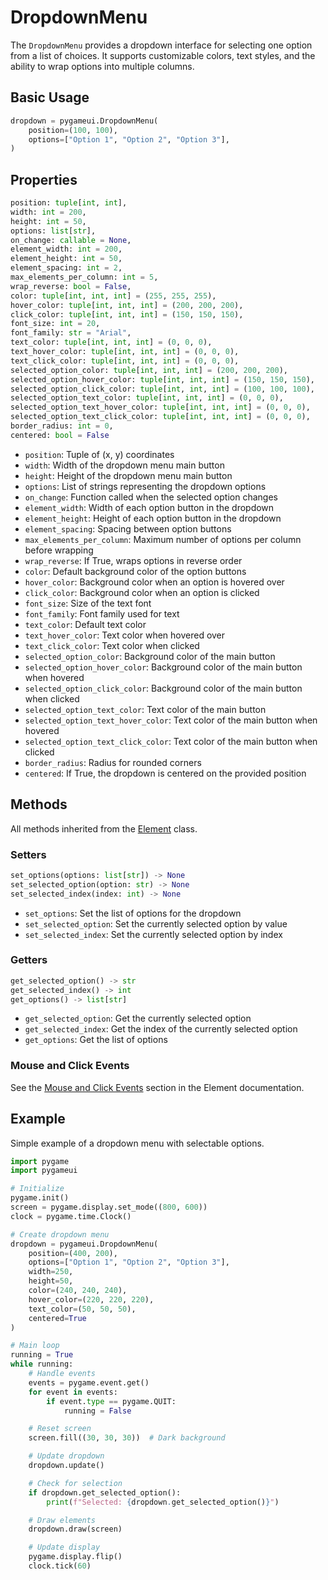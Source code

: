 # DropdownMenu

The `DropdownMenu` provides a dropdown interface for selecting one option from a list of choices. It supports customizable colors, text styles, and the ability to wrap options into multiple columns.

## Basic Usage

```python
dropdown = pygameui.DropdownMenu(
    position=(100, 100),
    options=["Option 1", "Option 2", "Option 3"],
)
```

## Properties

```python
position: tuple[int, int],
width: int = 200,
height: int = 50,
options: list[str],
on_change: callable = None,
element_width: int = 200,
element_height: int = 50,  
element_spacing: int = 2,
max_elements_per_column: int = 5,
wrap_reverse: bool = False,
color: tuple[int, int, int] = (255, 255, 255),
hover_color: tuple[int, int, int] = (200, 200, 200),
click_color: tuple[int, int, int] = (150, 150, 150),
font_size: int = 20,
font_family: str = "Arial",
text_color: tuple[int, int, int] = (0, 0, 0),
text_hover_color: tuple[int, int, int] = (0, 0, 0),
text_click_color: tuple[int, int, int] = (0, 0, 0),
selected_option_color: tuple[int, int, int] = (200, 200, 200),
selected_option_hover_color: tuple[int, int, int] = (150, 150, 150),
selected_option_click_color: tuple[int, int, int] = (100, 100, 100),
selected_option_text_color: tuple[int, int, int] = (0, 0, 0),
selected_option_text_hover_color: tuple[int, int, int] = (0, 0, 0),
selected_option_text_click_color: tuple[int, int, int] = (0, 0, 0),
border_radius: int = 0,
centered: bool = False
```

- `position`: Tuple of (x, y) coordinates
- `width`: Width of the dropdown menu main button
- `height`: Height of the dropdown menu main button
- `options`: List of strings representing the dropdown options
- `on_change`: Function called when the selected option changes
- `element_width`: Width of each option button in the dropdown
- `element_height`: Height of each option button in the dropdown
- `element_spacing`: Spacing between option buttons
- `max_elements_per_column`: Maximum number of options per column before wrapping
- `wrap_reverse`: If True, wraps options in reverse order
- `color`: Default background color of the option buttons
- `hover_color`: Background color when an option is hovered over
- `click_color`: Background color when an option is clicked
- `font_size`: Size of the text font
- `font_family`: Font family used for text
- `text_color`: Default text color
- `text_hover_color`: Text color when hovered over
- `text_click_color`: Text color when clicked
- `selected_option_color`: Background color of the main button
- `selected_option_hover_color`: Background color of the main button when hovered
- `selected_option_click_color`: Background color of the main button when clicked
- `selected_option_text_color`: Text color of the main button
- `selected_option_text_hover_color`: Text color of the main button when hovered
- `selected_option_text_click_color`: Text color of the main button when clicked
- `border_radius`: Radius for rounded corners
- `centered`: If True, the dropdown is centered on the provided position

## Methods

All methods inherited from the [Element](element.md) class.

### Setters

```python
set_options(options: list[str]) -> None
set_selected_option(option: str) -> None
set_selected_index(index: int) -> None
```

- `set_options`: Set the list of options for the dropdown
- `set_selected_option`: Set the currently selected option by value
- `set_selected_index`: Set the currently selected option by index

### Getters

```python
get_selected_option() -> str
get_selected_index() -> int
get_options() -> list[str]
```

- `get_selected_option`: Get the currently selected option
- `get_selected_index`: Get the index of the currently selected option
- `get_options`: Get the list of options

### Mouse and Click Events

See the [Mouse and Click Events](element.md#mouse-and-click-events) section in the Element documentation.

## Example

Simple example of a dropdown menu with selectable options.

```python
import pygame
import pygameui

# Initialize
pygame.init()
screen = pygame.display.set_mode((800, 600))
clock = pygame.time.Clock()

# Create dropdown menu
dropdown = pygameui.DropdownMenu(
    position=(400, 200),
    options=["Option 1", "Option 2", "Option 3"],
    width=250,
    height=50,
    color=(240, 240, 240),
    hover_color=(220, 220, 220),
    text_color=(50, 50, 50),
    centered=True
)

# Main loop
running = True
while running:
    # Handle events
    events = pygame.event.get()
    for event in events:
        if event.type == pygame.QUIT:
            running = False

    # Reset screen
    screen.fill((30, 30, 30))  # Dark background

    # Update dropdown
    dropdown.update()

    # Check for selection
    if dropdown.get_selected_option():
        print(f"Selected: {dropdown.get_selected_option()}")

    # Draw elements
    dropdown.draw(screen)

    # Update display
    pygame.display.flip()
    clock.tick(60)
```
